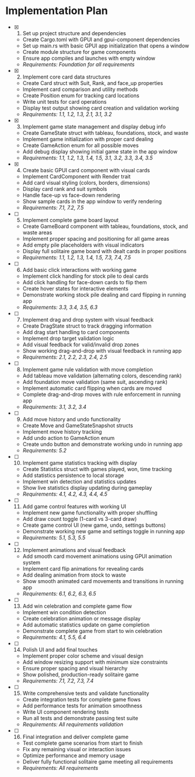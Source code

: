 # Implementation Plan

- [x] 1. Set up project structure and dependencies
  - Create Cargo.toml with GPUI and gpui-component dependencies
  - Set up main.rs with basic GPUI app initialization that opens a window
  - Create module structure for game components
  - Ensure app compiles and launches with empty window
  - _Requirements: Foundation for all requirements_

- [x] 2. Implement core card data structures
  - Create Card struct with Suit, Rank, and face_up properties
  - Implement card comparison and utility methods
  - Create Position enum for tracking card locations
  - Write unit tests for card operations
  - Display test output showing card creation and validation working
  - _Requirements: 1.1, 1.2, 1.3, 2.1, 3.1, 3.2_

- [x] 3. Implement game state management and display debug info
  - Create GameState struct with tableau, foundations, stock, and waste
  - Implement game initialization with proper card dealing
  - Create GameAction enum for all possible moves
  - Add debug display showing initial game state in the app window
  - _Requirements: 1.1, 1.2, 1.3, 1.4, 1.5, 3.1, 3.2, 3.3, 3.4, 3.5_

- [x] 4. Create basic GPUI card component with visual cards
  - Implement CardComponent with Render trait
  - Add card visual styling (colors, borders, dimensions)
  - Display card rank and suit symbols
  - Handle face-up vs face-down rendering
  - Show sample cards in the app window to verify rendering
  - _Requirements: 7.1, 7.2, 7.5_

- [ ] 5. Implement complete game board layout
  - Create GameBoard component with tableau, foundations, stock, and waste areas
  - Implement proper spacing and positioning for all game areas
  - Add empty pile placeholders with visual indicators
  - Display full solitaire game board with dealt cards in proper positions
  - _Requirements: 1.1, 1.2, 1.3, 1.4, 1.5, 7.3, 7.4, 7.5_

- [ ] 6. Add basic click interactions with working game
  - Implement click handling for stock pile to deal cards
  - Add click handling for face-down cards to flip them
  - Create hover states for interactive elements
  - Demonstrate working stock pile dealing and card flipping in running app
  - _Requirements: 3.3, 3.4, 3.5, 6.3_

- [ ] 7. Implement drag and drop system with visual feedback
  - Create DragState struct to track dragging information
  - Add drag start handling to card components
  - Implement drop target validation logic
  - Add visual feedback for valid/invalid drop zones
  - Show working drag-and-drop with visual feedback in running app
  - _Requirements: 2.1, 2.2, 2.3, 2.4, 2.5_

- [ ] 8. Implement game rule validation with move completion
  - Add tableau move validation (alternating colors, descending rank)
  - Add foundation move validation (same suit, ascending rank)
  - Implement automatic card flipping when cards are moved
  - Complete drag-and-drop moves with rule enforcement in running app
  - _Requirements: 3.1, 3.2, 3.4_

- [ ] 9. Add move history and undo functionality
  - Create Move and GameStateSnapshot structs
  - Implement move history tracking
  - Add undo action to GameAction enum
  - Create undo button and demonstrate working undo in running app
  - _Requirements: 5.2_

- [ ] 10. Implement game statistics tracking with display
  - Create Statistics struct with games played, won, time tracking
  - Add statistics persistence to local storage
  - Implement win detection and statistics updates
  - Show live statistics display updating during gameplay
  - _Requirements: 4.1, 4.2, 4.3, 4.4, 4.5_

- [ ] 11. Add game control features with working UI
  - Implement new game functionality with proper shuffling
  - Add draw count toggle (1-card vs 3-card draw)
  - Create game control UI (new game, undo, settings buttons)
  - Demonstrate working new game and settings toggle in running app
  - _Requirements: 5.1, 5.3, 5.5_

- [ ] 12. Implement animations and visual feedback
  - Add smooth card movement animations using GPUI animation system
  - Implement card flip animations for revealing cards
  - Add dealing animation from stock to waste
  - Show smooth animated card movements and transitions in running app
  - _Requirements: 6.1, 6.2, 6.3, 6.5_

- [ ] 13. Add win celebration and complete game flow
  - Implement win condition detection
  - Create celebration animation or message display
  - Add automatic statistics update on game completion
  - Demonstrate complete game from start to win celebration
  - _Requirements: 4.1, 5.5, 6.4_

- [ ] 14. Polish UI and add final touches
  - Implement proper color scheme and visual design
  - Add window resizing support with minimum size constraints
  - Ensure proper spacing and visual hierarchy
  - Show polished, production-ready solitaire game
  - _Requirements: 7.1, 7.2, 7.3, 7.4_

- [ ] 15. Write comprehensive tests and validate functionality
  - Create integration tests for complete game flows
  - Add performance tests for animation smoothness
  - Write UI component rendering tests
  - Run all tests and demonstrate passing test suite
  - _Requirements: All requirements validation_

- [ ] 16. Final integration and deliver complete game
  - Test complete game scenarios from start to finish
  - Fix any remaining visual or interaction issues
  - Optimize performance and memory usage
  - Deliver fully functional solitaire game meeting all requirements
  - _Requirements: All requirements_